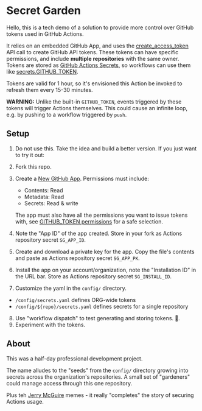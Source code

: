 # Secret Garden

Hello, this is a tech demo of a solution to provide more control over GitHub tokens used in GitHub Actions.

It relies on an embedded GitHub App, and uses the [create_access_token](https://docs.github.com/en/free-pro-team@latest/rest/reference/apps#create-an-installation-access-token-for-an-app) API call to create GitHub API tokens. These tokens can have specific permissions, and include **multiple repositories** with the same owner.
Tokens are stored as [GitHub Actions Secrets](https://docs.github.com/en/free-pro-team@latest/rest/reference/actions#secrets), so workflows can use them like [secrets.GITHUB_TOKEN](https://docs.github.com/en/free-pro-team@latest/actions/reference/authentication-in-a-workflow).

Tokens are valid for 1 hour, so it's envisioned this Action be invoked to refresh them every 15-30 minutes.

**WARNING:** Unlike the built-in `GITHUB_TOKEN`, events triggered by these tokens will trigger Actions themselves. This could cause an infinite loop, e.g. by pushing to a workflow triggered by `push`.

## Setup

1. Do not use this. Take the idea and build a better version. If you just want to try it out:
1. Fork this repo.
1. Create a [New GitHub App](https://github.com/settings/apps/new).
   Permissions must include:
     * Contents: Read
     * Metadata: Read
     * Secrets: Read & write

   The app must also have all the permissions you want to issue tokens with, see [GITHUB_TOKEN permissions](https://docs.github.com/en/free-pro-team@latest/actions/reference/authentication-in-a-workflow#permissions-for-the-github_token) for a safe selection.
1. Note the "App ID" of the app created. Store in your fork as Actions repository secret `SG_APP_ID`.
1. Create and download a private key for the app. Copy the file's contents and paste as Actions repository secret `SG_APP_PK`.
1. Install the app on your account/organization, note the "Installation ID" in the URL bar. Store as Actions repository secret `SG_INSTALL_ID`.
1. Customize the yaml in the `config/` directory.
  - `/config/secrets.yaml` defines ORG-wide tokens
  - `/config/${repo}/secrets.yaml` defines secrets for a single repository
8. Use "workflow dispatch" to test generating and storing tokens. 🤞.
9. Experiment with the tokens.


## About

This was a half-day professional development project.

The name alludes to the "seeds" from the `config/` directory growing into secrets across the organization's repositories. A small set of "gardeners" could manage access through this one repository.

Plus teh [Jerry McGuire](https://www.youtube.com/watch?v=_d_OdqErMsc) memes - it really "completes" the story of securing Actions usage.
